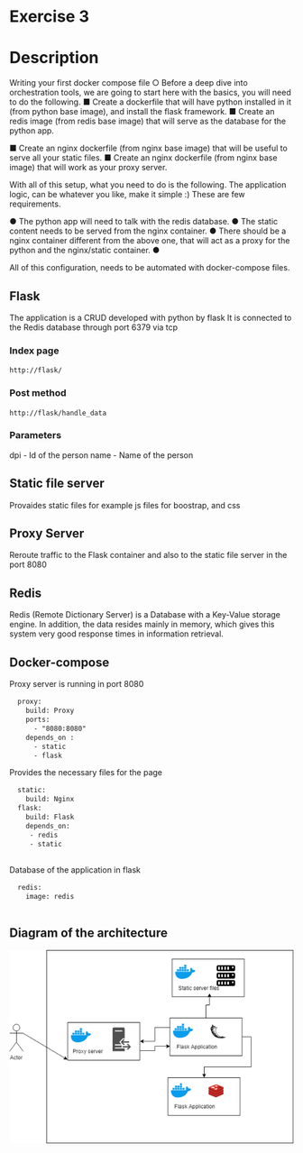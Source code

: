 
# Exercise 3

# Description

Writing your first docker compose file
○ Before a deep dive into orchestration tools, we are going to start
here with the basics, you will need to do the following.
■ Create a dockerfile that will have python installed in it
(from python base image), and install the flask framework.
■ Create an redis image (from redis base image) that will
serve as the database for the python app.

■ Create an nginx dockerfile (from nginx base image) that will
be useful to serve all your static files.
■ Create an nginx dockerfile (from nginx base image) that
will work as your proxy server.

With all of this setup, what you need to do is the following.
The application logic, can be whatever you like, make it simple :)
These are few requirements.

● The python app will need to talk with the redis database.
● The static content needs to be served from the nginx
container.
● There should be a nginx container different from the above
one, that will act as a proxy for the python and the
nginx/static container.
●

All of this configuration, needs to be automated with docker-compose
files.



## Flask
The application is a CRUD developed with python by flask 
It is connected to the Redis database through port 6379 via tcp 


### Index page
```
http://flask/ 
```


### Post method
```
http://flask/handle_data
```
### Parameters

dpi - Id of the person
name - Name of the person


## Static file server
Provaides static files for example js files for boostrap, and css 


## Proxy Server
Reroute traffic to the Flask container and also to the static file server in the port 8080 

## Redis
Redis (Remote Dictionary Server) is a Database with a Key-Value storage engine. In addition, the data resides mainly in memory, which gives this system very good response times in information retrieval.


## Docker-compose 

Proxy server is running in port 8080 

```
  proxy:
    build: Proxy
    ports:
      - "8080:8080"
    depends_on :
      - static
      - flask
```

Provides the necessary files for the page 

```
  static:
    build: Nginx
  flask:
    build: Flask
    depends_on:
     - redis
     - static
     
```

Database of the application in flask
```
  redis:
    image: redis
     
```


## Diagram of the architecture
![Diagram](Docker.png)